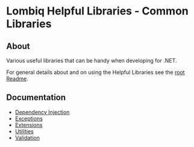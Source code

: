 # Lombiq Helpful Libraries - Common Libraries

## About

Various useful libraries that can be handy when developing for .NET.

For general details about and on using the Helpful Libraries see the [root Readme](../Readme.md).

## Documentation

- [Dependency Injection](Docs/DependencyInjection.md)
- [Exceptions](Docs/Exceptions.md)
- [Extensions](Docs/Extensions.md)
- [Utilities](Docs/Utilities.md)
- [Validation](Docs/Validation.md)
